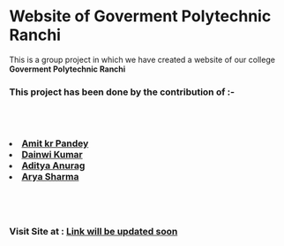 <h1>Website of Goverment Polytechnic Ranchi </h1>
<p>This is a group project in which we have created a website of our college <b>Goverment Polytechnic Ranchi </b></p>

<h3>This project has been done by the contribution of :-

<br></br>
<li><a href="https://github.com/Amit-Kumar-Pandey-05"> Amit kr Pandey </a> </li>
<li><a href="https://github.com/Dainwi"> Dainwi Kumar </a> </li>
<li><a href=""> Aditya Anurag </a> </li>
<li><a href=""> Arya Sharma </a> </li>

<br></br>
<h3> Visit Site at : <a href="#">Link will be updated soon</a>

